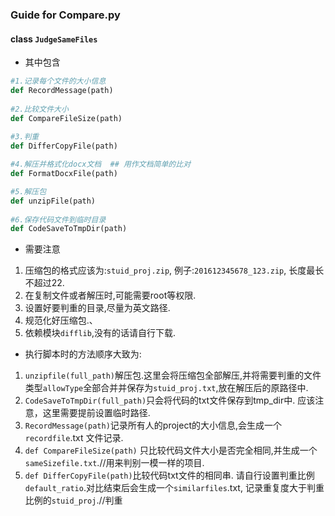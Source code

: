 ### Guide for Compare.py

#### class `JudgeSameFiles`

+ 其中包含
```python
#1.记录每个文件的大小信息
def RecordMessage(path)
	
#2.比较文件大小
def CompareFileSize(path)
	
#3.判重
def DifferCopyFile(path)

#4.解压并格式化docx文档  ## 用作文档简单的比对
def FormatDocxFile(path)

#5.解压包
def unzipFile(path)
	 
#6.保存代码文件到临时目录
def CodeSaveToTmpDir(path)
```
+ 需要注意
1. 压缩包的格式应该为:`stuid_proj.zip`, 例子:`201612345678_123.zip`, 长度最长不超过22.
2. 在复制文件或者解压时,可能需要root等权限.
3. 设置好要判重的目录,尽量为英文路径.
4. 规范化好压缩包.、
5. 依赖模块`difflib`,没有的话请自行下载.

+ 执行脚本时的方法顺序大致为:
1. `unzipfile(full_path)`解压包.这里会将压缩包全部解压,并将需要判重的文件类型`allowType`全部合并并保存为`stuid_proj.txt`,放在解压后的原路径中.
2. `CodeSaveToTmpDir(full_path)`只会将代码的txt文件保存到tmp_dir中. 应该注意，这里需要提前设置临时路径.
3. `RecordMessage(path)`记录所有人的project的大小信息,会生成一个`recordfile`.txt 文件记录.
4. `def CompareFileSize(path)` 只比较代码文件大小是否完全相同,并生成一个`sameSizefile.txt`.//用来判别一模一样的项目.
5. `def DifferCopyFile(path)`比较代码txt文件的相同串. 请自行设置判重比例`default_ratio`.对比结束后会生成一个`similarfiles`.txt, 记录重复度大于判重比例的`stuid_proj`.//判重





